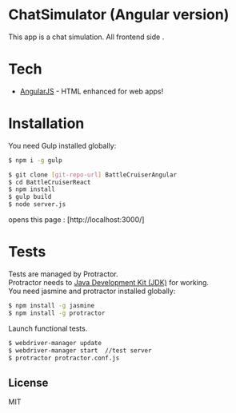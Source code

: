 # ChatSimulator (Angular version)
This app is a chat simulation. All frontend side .

# Tech
* [AngularJS] - HTML enhanced for web apps!

# Installation

You need Gulp installed globally:

```sh
$ npm i -g gulp
```

```sh
$ git clone [git-repo-url] BattleCruiserAngular
$ cd BattleCruiserReact
$ npm install
$ gulp build
$ node server.js
```

opens this page : [http://localhost:3000/]

# Tests

Tests are managed by Protractor. <br />
Protractor needs to [Java Development Kit (JDK)] for working. <br />
You need jasmine and protractor installed globally: <br />
```sh
$ npm install -g jasmine
$ npm install -g protractor
```

Launch functional tests.
```sh
$ webdriver-manager update
$ webdriver-manager start  //test server
$ protractor protractor.conf.js
```

License
----

MIT

[AngularJS]: <http://angularjs.org>
[Java Development Kit (JDK)]: <http://www.oracle.com/technetwork/java/javase/downloads/index.html>
[protractor]: <http://angular.github.io/protractor/#/>
